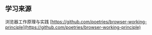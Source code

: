## 学习来源
浏览器工作原理与实践 [https://github.com/poetries/browser-working-principle](https://github.com/poetries/browser-working-principle)